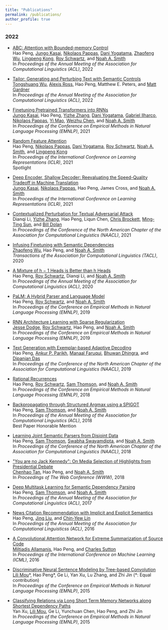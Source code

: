 ```yaml
---
title: "Publications"
permalink: /publications/
author_profile: true
---
```



### 2022	


* <a href="paper/peng2021abc.pdf">ABC: Attention with Bounded-memory Control</a></br>
Hao Peng, 
<a href="https://homes.cs.washington.edu/~jkasai/">Jungo Kasai</a>, 
<a href="https://nik0spapp.github.io">Nikolaos Pappas</a>, 
<a href="https://dyogatama.github.io">Dani Yogatama</a>,
<a href="https://zhaofengwu.github.io">Zhaofeng Wu</a>,
<a href="https://ikekonglp.github.io">Lingpeng Kong</a>,
<a href="https://schwartz-lab-huji.github.io">Roy Schwartz</a>,
and
<a href="http://homes.cs.washington.edu/~nasmith/">Noah A. Smith</a></br>
In <em>Proceedings of the Annual Meeting of the Association for Computational Linguistics (ACL)</em>, 2022
    
* <a href="https://arxiv.org/abs/2107.07150">Tailor: Generating and Perturbing Text with Semantic Controls</a><br/>
<a href="https://homes.cs.washington.edu/~wtshuang/">Tongshuang Wu</a>,
<a href="https://alexisjihyeross.github.io">Alexis Ross</a>, 
Hao Peng, 
Matthew E. Peters, 
and
<a href="https://matt-gardner.github.io">Matt Gardner</a><br/>
In <em>Proceedings of the Annual Meeting of the Association for Computational Linguistics (ACL)</em>, 2022<br/>

* <a href="paper/kasai2021t2r.pdf">Finetuning Pretrained Transformers into RNNs</a><br/>
<a href="https://homes.cs.washington.edu/~jkasai/">Jungo Kasai</a>, 
Hao Peng, 
<a href="https://dreasysnail.github.io">Yizhe Zhang</a>, 
<a href="https://dyogatama.github.io">Dani Yogatama</a>,
<a href="http://gabrielilharco.com">Gabriel Ilharco</a>, 
<a href="https://nik0spapp.github.io">Nikolaos Pappas</a>, 
<a href="https://www.microsoft.com/en-us/research/people/maoyi/">Yi Mao</a>, 
<a href="https://www.microsoft.com/en-us/research/people/wzchen/">Weizhu Chen</a>, 
and
<a href="http://homes.cs.washington.edu/~nasmith/">Noah A. Smith</a><br/>
In <em>Proceedings of the Conference on Empirical Methods in Natural Language Processing (EMNLP)</em>, 2021<br/>

* <a href="paper/peng2021rfa.pdf">Random Feature Attention</a><br/>
Hao Peng,
<a href="https://nik0spapp.github.io">Nikolaos Pappas</a>,
<a href="https://dyogatama.github.io">Dani Yogatama</a>,
<a href="https://schwartz-lab-huji.github.io">Roy Schwartz</a>,
<a href="http://homes.cs.washington.edu/~nasmith/">Noah A. Smith</a>,
and 
<a href="https://ikekonglp.github.io">Lingpeng Kong</a><br/>
In <em>Proceedings of the International Conference on Learning Representations (ICLR)</em>, 2021<br/> 
<span class="label label-default">Spotlight</em><br>

* <a href="https://arxiv.org/abs/2006.10369">Deep Encoder, Shallow Decoder: Reevaluating the Speed-Quality Tradeoff in Machine Translation</a><br/>
<a href="https://homes.cs.washington.edu/~jkasai/">Jungo Kasai</a>,
<a href="https://nik0spapp.github.io">Nikolaos Pappas</a>,
Hao Peng, 
James Cross,
and <a href="http://homes.cs.washington.edu/~nasmith/">Noah A. Smith</a><br/>
In <em>Proceedings of the International Conference on Learning Representations (ICLR)</em>, 2021<br/> 

* <a href="https://arxiv.org/abs/2009.07502">Contextualized Perturbation for Textual Adversarial Attack</a><br/>
Dianqi Li,
<a href="https://dreasysnail.github.io">Yizhe Zhang</a>,
Hao Peng,
Liqun Chen,
<a href="https://www.microsoft.com/en-us/research/people/chrisbkt/">Chris Brockett</a>,
<a href="https://people.ece.uw.edu/sun/">Ming-Ting Sun</a>,
and <a href="https://www.microsoft.com/en-us/research/people/billdol/">Bill Dolan</a><br/>
In <em>Proceedings of the Conference of the North American Chapter of the Association for Computational Linguistics (NAACL)</em>, 2021<br/> 

* <a href="paper/wu2020infusing.pdf">Infusing Finetuning with Semantic Dependencies</a><br/>
<a href="https://zhaofengwu.github.io">Zhaofeng Wu</a>,
Hao Peng, 
and <a href="http://homes.cs.washington.edu/~nasmith/">Noah A. Smith</a><br/>
<em>Transactions of the Association for Computational Linguistics (TACL)</em>, 2020<br/>

* <a href="paper/peng2020mixture.pdf">A Mixture of h − 1 Heads is Better than h Heads</a><br/>
Hao Peng,
<a href="https://schwartz-lab-huji.github.io">Roy Schwartz</a>,
Dianqi Li, 
and <a href="http://homes.cs.washington.edu/~nasmith/">Noah A. Smith</a><br/>
In <em>Proceedings of the Annual Meeting of the Association for Computational Linguistics (ACL)</em>, 2020<br/> 

* <a href="paper/peng2019palm.pdf">PaLM: A Hybrid Parser and Language Model</a><br/>
Hao Peng,
<a href="https://schwartz-lab-huji.github.io">Roy Schwartz</a>,
and <a href="http://homes.cs.washington.edu/~nasmith/">Noah A. Smith</a><br/>
In <em>Proceedings of the Conference on Empirical Methods in Natural Language Processing (EMNLP)</em>, 2019<br/> 

* <a href="paper/dodge2019rnn.pdf">RNN Architecture Learning with Sparse Regularization</a><br/>
<a href="http://www.cs.cmu.edu/~jessed/">Jesse Dodge</a>,
<a href="https://schwartz-lab-huji.github.io">Roy Schwartz</a>,
Hao Peng,
and <a href="http://homes.cs.washington.edu/~nasmith/">Noah A. Smith</a><br/>
In <em>Proceedings of the Conference on Empirical Methods in Natural Language Processing (EMNLP)</em>, 2019<br/> 

* <a href="paper/peng2019text.pdf">Text Generation with Exemplar-based Adaptive Decoding</a><br/>
Hao Peng, <a href="https://www.cs.cmu.edu/~apparikh/">Ankur P. Parikh</a>, <a href="https://www.manaalfaruqui.com">Manaal Faruqui</a>, 
<a href="http://www.cs.cmu.edu/~bdhingra/">Bhuwan Dhingra</a>,
and <a href="http://www.dipanjandas.com">Dipanjan Das</a><br/>
In <em>Proceedings of the Conference of the North American Chapter of the Association for Computational Linguistics (NAACL)</em>, 2019<br/>

* <a href="paper/peng2018rational.pdf">Rational Recurrences</a><br/>
Hao Peng,
<a href="https://schwartz-lab-huji.github.io">Roy Schwartz</a>,
<a href="http://samthomson.com">Sam Thomson</a>, and <a href="http://homes.cs.washington.edu/~nasmith/">Noah A. Smith</a><br/>
In <em>Proceedings of the Conference on Empirical Methods in Natural Language Processing (EMNLP)</em>, 2018<br/> 

* <a href="paper/peng2018backprop.pdf">Backpropagating through Structured Argmax using a SPIGOT</a><br/>
Hao Peng, <a href="http://samthomson.com">Sam Thomson</a>,  and <a href="http://homes.cs.washington.edu/~nasmith/">Noah A. Smith</a><br/>
In <em>Proceedings of the Annual Meeting of the Association for Computational Linguistics (ACL)</em>, 2018<br/> 
<span class="label label-default">Best Paper Honorable Mention</em><br>

* <a href="paper/peng2018learning.pdf">Learning Joint Semantic Parsers from Disjoint Data</a><br/>
Hao Peng, <a href="http://samthomson.com">Sam Thomson</a>, <a href="http://www.cs.cmu.edu/~sswayamd/">Swabha Swayamdipta</a>, and <a href="http://homes.cs.washington.edu/~nasmith/">Noah A. Smith</a><br/>
In <em>Proceedings of the Conference of the North American Chapter of the Association for Computational Linguistics (NAACL)</em>, 2018<br/>

* <a href="paper/tan2018you.pdf">"You are no Jack Kennedy": On Media Selection of Highlights from Presidential Debate</a><br/>
<a href="https://chenhaot.com">Chenhao Tan</a>, Hao Peng, and <a href="http://homes.cs.washington.edu/~nasmith/">Noah A. Smith</a><br/>
In <em>Proceedings of The Web Conference (WWW)</em>, 2018<br/>

* <a href="paper/peng2017deep.pdf">Deep Multitask Learning for Semantic Dependency Parsing</a><br/>
Hao Peng, <a href="http://samthomson.com">Sam Thomson</a>, and <a href="http://homes.cs.washington.edu/~nasmith/">Noah A. Smith</a><br/>
In <em>Proceedings of the Annual Meeting of the Association for Computational Linguistics (ACL)</em>, 2017<br/>

* <a href="paper/peng2016news.pdf">News Citation Recommendation with Implicit and Explicit Semantics</a><br/>
Hao Peng, <a href="http://ir.hit.edu.cn/~jliu/">Jing Liu</a>, and <a href="https://www.microsoft.com/en-us/research/people/cyl/">Chin-Yew Lin</a><br/>
In <em>Proceedings of the Annual Meeting of the Association for Computational Linguisticss (ACL)</em>, 2016<br/>

* <a href="paper/allamanis16convolutional.pdf">A Convolutional Attention Network for Extreme Summarization of Source Code</a><br/>
<a href="https://miltos.allamanis.com">Miltiadis Allamanis</a>, Hao Peng, and <a href="http://homepages.inf.ed.ac.uk/csutton/">Charles Sutton</a><br/>
In <em>Proceedings of the International Conference on Machine Learning (ICML)</em>, 2016<br/>

* <a href="paper/mou2015discriminative.pdf">Discriminative Neural Sentence Modeling by Tree-based Convolution</a><br/>
<a href="https://lili-mou.github.io">Lili Mou</a>\*, Hao Peng\*, Ge Li, Yan Xu, Lu Zhang, and Zhi Jin (\*: Equal contribution)<br/>
In <em>Proceedings of the Conference on Empirical Methods in Natural Language Processing (EMNLP)</em>, 2015<br/>

* <a href="paper/xu2015classifying.pdf">Classifying Relations via Long Short Term Memory Networks along Shortest Dependency Paths</a><br/>
Yan Xu, <a href="https://lili-mou.github.io">Lili Mou</a>, Ge Li, Yunchuan Chen, Hao Peng, and Zhi Jin<br/>
In <em>Proceedings of the Conference on Empirical Methods in Natural Language Processing (EMNLP)</em>, 2015<br/>
